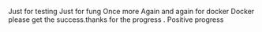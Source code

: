 Just for testing 
Just for fung
Once more Again and again for docker 
Docker please get the success.thanks for the progress . Positive progress 
